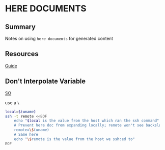 # HERE DOCUMENTS

## Summary

Notes on using `here documents` for generated content

## Resources

[Guide](http://tldp.org/LDP/abs/html/here-docs.html)

## Don't Interpolate Variable

[SO](https://stackoverflow.com/questions/4937792/using-variables-inside-a-bash-heredoc)

use a `\`

```bash
local=$(uname)
ssh -t remote <<EOF
    echo "$local is the value from the host which ran the ssh command"
    # Prevent here doc from expanding locally; remote won't see backslash
    remote=\$(uname)
    # Same here
    echo "\$remote is the value from the host we ssh:ed to"
EOF
```
